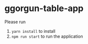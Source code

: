 # ggorgun-table-app

Please run 
1. `yarn install` to install
2. `npm run start` to run the application
